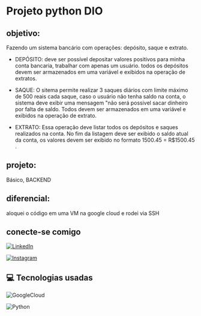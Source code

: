 # Projeto python DIO
 

 ## objetivo:
 Fazendo um sistema bancário com operações: depósito, saque e extrato.

* DEPÓSITO: deve ser possível depositar valores positivos para minha conta bancaria, trabalhar com apenas um usuário. todos os depósitos devem ser armazenados em uma variável e exibidos na operação de extratos.

* SAQUE: O sitema permite realizar 3 saques diários com limite máximo de 500 reais cada saque, caso o usuário não tenha saldo na conta, o sistema deve exibir uma mensagem "não será possivel sacar dinheiro por falta de saldo. Todos devem ser armazenados em uma variável e exibidos na operação de extrato.

* EXTRATO: Essa operação deve listar todos os depósitos e saques realizados na conta. No fim da listagem deve ser exibido o saldo atual da conta, os valores devem ser exibido no formato 1500.45 = R$1500.45
.
## projeto: 
 Básico, BACKEND
## diferencial:
 aloquei o código em uma VM na google cloud e rodei via SSH

 ## conecte-se comigo
[![LinkedIn](https://img.shields.io/badge/LinkedIn-0077B5?style=for-the-badge&logo=linkedin&logoColor=white)](https://www.linkedin.com/in/larissapolianedataeng/) 

[![Instagram](https://img.shields.io/badge/-Instagram-%23E4405F?style=for-the-badge&logo=instagram&logoColor=white)](https://www.instagram.com/larissa.lima02/)

## 💻 Tecnologias usadas


![GoogleCloud](https://img.shields.io/badge/GoogleCloud-%234285F4.svg?style=for-the-badge&logo=google-cloud&logoColor=white)

![Python](https://img.shields.io/badge/python-3670A0?style=for-the-badge&logo=python&logoColor=ffdd54)
